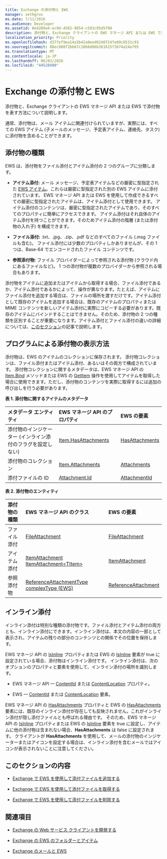 ```yaml
---
title: Exchange の添付物と EWS
manager: sethgros
ms.date: 7/11/2016
ms.audience: Developer
ms.assetid: 8e4289a4-ec9d-4502-9854-c593c95d5f98
description: 添付物と、Exchange クライアントの EWS マネージ API または EWS で添付物を表す方法について説明します。
localization_priority: Priority
ms.openlocfilehash: d37fef9ea14a3b42a0eed0240724fe69c8531c93
ms.sourcegitcommit: 88ec988f2bb67c1866d06b361615f3674a24e795
ms.translationtype: MT
ms.contentlocale: ja-JP
ms.lasthandoff: 06/03/2020
ms.locfileid: "44528490"
---
```

# <a name="attachments-and-ews-in-exchange"></a>Exchange の添付物と EWS

添付物と、Exchange クライアントの EWS マネージ API または EWS で添付物を表す方法について説明します。
  
通常、添付物は、メール アイテムに関連付けられていますが、実際には、すべての EWS アイテム (子メールのメッセージ、予定表アイテム、連絡先、タスク) に添付物を含めることができます。
  
## <a name="types-of-attachments"></a>添付物の種類

EWS は、添付物をファイル添付とアイテム添付の 2 つのグループに分類します。
  
- **アイテム添付:** メール メッセージ、予定表アイテムなどの厳密に型指定された [EWS アイテム](folders-and-items-in-ews-in-exchange.md)。これらは厳密に型指定された別の EWS アイテムに添付されています。 EWS マネージ API または EWS を使用して作成できるすべての厳密に型指定されたアイテムは、アイテム添付として使用できます。 アイテム添付のコンテンツは、厳密に型指定されたアイテムであり、そのすべてのプロパティに簡単にアクセスできます。 アイテム添付はそれ自体のアイテム添付を持つことができます。そのためアイテム添付の階層 (または添付物の入れ子) を構成できます。
    
- **ファイル添付:** .txt、.jpg、.zip、.pdf などのすべてのファイル (.msg ファイルも含む)。 ファイル添付には少数のプロパティしかありませんが、その 1 つは、Base-64 でエンコードされたファイル コンテンツです。 
    
- **参照添付物:** ファイル プロバイダーによって参照される添付物 (クラウド内にあるファイルなど)。 1 つの添付物が複数のプロバイダーから参照される場合もあります。 
    
添付物をアイテムに追加またはアイテムから取得する場合、ファイル添付であるか、アイテム添付であるかによって、操作が異なります。たとえば、アイテムにファイル添付を追加する場合は、ファイルの場所を渡すだけです。アイテム添付として既存のアイテムを追加する場合は、既存のアイテムのプロパティまたは MIME コンテンツを新しいアイテム添付に実際にコピーする必要があります。既存のアイテムにバインドすることはできません。そのため、添付物の 2 つの種類を区別することが重要になります。アイテム添付とファイル添付の違いの詳細については、[このセクション](#bk_inthissection)の記事で説明します。
  
## <a name="how-are-attachments-represented-programmatically"></a>プログラムによる添付物の表示方法

添付物は、EWS のアイテムのコレクションに保存されます。 添付物コレクションは、ファイル添付またはアイテム添付、あるいはその両方で構成されています。 添付物コレクションに関するメタデータは、EWS マネージ API の [Item.Bind](https://msdn.microsoft.com/library/microsoft.exchange.webservices.data.item.bind%28v=exchg.80%29.aspx) メソッドまたは EWS の [GetItem](https://msdn.microsoft.com/library/e3590b8b-c2a7-4dad-a014-6360197b68e4%28Office.15%29.aspx) 操作を使用してアイテムを取得した場合に使用できます。ただし、添付物のコンテンツを実際に取得するには追加の呼び出しを行う必要があります。 
  
**表 1. 添付物に関するアイテムのメタデータ**

|**メタデータ エンティティ**|**EWS マネージ API のプロパティ**|**EWS の要素**|
|:-----|:-----|:-----|
|添付物のインジケーター (インライン添付のフラグを設定しない)  <br/> |[Item.HasAttachments](https://msdn.microsoft.com/library/microsoft.exchange.webservices.data.item.hasattachments%28v=exchg.80%29.aspx) <br/> |[HasAttachments](https://msdn.microsoft.com/library/538b7a85-11d7-4daa-8458-09b540760e8b%28Office.15%29.aspx) <br/> |
|添付物のコレクション  <br/> |[Item.Attachments](https://msdn.microsoft.com/library/microsoft.exchange.webservices.data.item.attachments%28v=exchg.80%29.aspx) <br/> |[Attachments](https://msdn.microsoft.com/library/b470e614-34bb-44f0-8790-7ddbdcbbd29d%28Office.15%29.aspx) <br/> |
|添付ファイルの ID  <br/> |[Attachment.Id](https://msdn.microsoft.com/library/microsoft.exchange.webservices.data.attachment.id%28v=exchg.80%29.aspx) <br/> |[AttachmentId](https://msdn.microsoft.com/library/55a5fd77-60d1-40fa-8144-770600cedc6a%28Office.15%29.aspx) <br/> |
   
**表 2. 添付物のエンティティ**

|**添付物の種類**|**EWS マネージ API のクラス**|**EWS の要素**|
|:-----|:-----|:-----|
|ファイル添付  <br/> |[FileAttachment](https://msdn.microsoft.com/library/microsoft.exchange.webservices.data.fileattachment%28v=exchg.80%29.aspx) <br/> |[FileAttachment](https://msdn.microsoft.com/library/3ecea174-73d1-47fd-8917-6065cef1d565%28Office.15%29.aspx) <br/> |
|アイテム添付  <br/> |[ItemAttachment](https://msdn.microsoft.com/library/microsoft.exchange.webservices.data.itemattachment%28v=exchg.80%29.aspx) <br/> [ItemAttachment\<TItem\>](https://msdn.microsoft.com/library/dd635165%28v=exchg.80%29.aspx) <br/> |[ItemAttachment](https://msdn.microsoft.com/library/089ee599-f45e-46f5-a18a-5cfb3d2851ff%28Office.15%29.aspx) <br/> |
|参照添付物  <br/> |[ReferenceAttachmentType complexType (EWS)](https://msdn.microsoft.com/library/18bfa012-e903-d7f3-528a-31ccceb65463%28Office.15%29.aspx) <br/> |[ReferenceAttachment](https://msdn.microsoft.com/library/b9bde862-6b75-4a81-8033-00a47be4dc2f%28Office.15%29.aspx) <br/> |
   
## <a name="inline-attachments"></a>インライン添付

インライン添付は特別な種類の添付物です。ファイル添付とアイテム添付の両方とも、インライン添付にできます。インライン添付は、本文の内容の一部として表示され、アイテムの残りの部分のコンテンツとの関係でその位置を保持します。  
  
EWS マネージ API の [IsInline](https://msdn.microsoft.com/library/microsoft.exchange.webservices.data.attachment.isinline%28v=exchg.80%29.aspx) プロパティまたは EWS の [IsInline](https://msdn.microsoft.com/library/5e7712c8-372a-4a16-be64-360c5ff3961a%28Office.15%29.aspx) 要素が true に設定されている場合、添付物はインライン添付です。 インライン添付は、次のオプションのプロパティと要素を使用して、インライン添付の場所を識別します。 
  
- EWS マネージ API — [ContentId](https://msdn.microsoft.com/library/microsoft.exchange.webservices.data.attachment.contentid%28v=exchg.80%29.aspx) または [ContentLocation](https://msdn.microsoft.com/library/microsoft.exchange.webservices.data.attachment.contentlocation%28v=exchg.80%29.aspx) プロパティ。 
    
- EWS — [ContentId](https://msdn.microsoft.com/library/bc59100d-6079-414b-a6e0-7c15feaa3184%28Office.15%29.aspx) または [ContentLocation](https://msdn.microsoft.com/library/d91cf587-24e3-4c13-8784-5ca29787cca7%28Office.15%29.aspx) 要素。 
    
EWS マネージ API の [HasAttachments](https://msdn.microsoft.com/library/microsoft.exchange.webservices.data.item.hasattachments%28v=exchg.80%29.aspx) プロパティと EWS の [HasAttachments](https://msdn.microsoft.com/library/538b7a85-11d7-4daa-8458-09b540760e8b%28Office.15%29.aspx) 要素には、既存のインライン添付が存在しても反映されません。これがインライン添付が隠し添付ファイルとも呼ばれる理由です。 そのため、EWS マネージ API の [IsInline](https://msdn.microsoft.com/library/microsoft.exchange.webservices.data.attachment.isinline%28v=exchg.80%29.aspx) プロパティまたは EWS の [IsInline](https://msdn.microsoft.com/library/5e7712c8-372a-4a16-be64-360c5ff3961a%28Office.15%29.aspx) 要素を true に設定し、アイテムに他の添付物は含まれない場合、**HasAttachments** は false に設定されます。 クライアントが **HasAttachments** を使用して、メールの添付物のインジケーターまたはアイコンを設定する場合は、インライン添付を含むメールではアイコンが表示されないことに注意してください。 
  
## <a name="in-this-section"></a>このセクションの内容
<a name="bk_inthissection"> </a>

- [Exchange で EWS を使用して添付ファイルを追加する](how-to-add-attachments-by-using-ews-in-exchange.md)
    
- [Exchange で EWS を使用して添付ファイルを取得する](how-to-get-attachments-by-using-ews-in-exchange.md)
    
- [Exchange で EWS を使用して添付ファイルを削除する](how-to-delete-attachments-by-using-ews-in-exchange.md)
    
## <a name="see-also"></a>関連項目
<a name="bk_additionalresources"> </a>

- [Exchange の Web サービス クライアントを開発する](develop-web-service-clients-for-exchange.md)
    
- [Exchange の EWS のフォルダーとアイテム](folders-and-items-in-ews-in-exchange.md)
    
- [Exchange のメールと EWS](email-and-ews-in-exchange.md)
    

